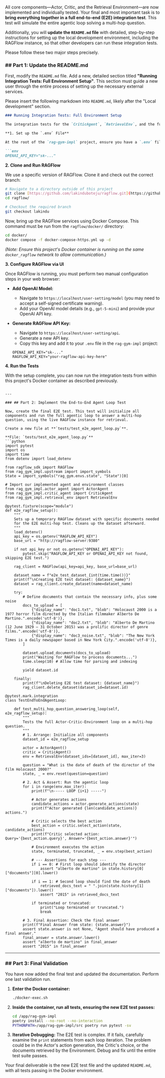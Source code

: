 All core components—Actor, Critic, and the Retrieval Environment—are now implemented and individually tested. Your final and most important task is to **bring everything together in a full end-to-end (E2E) integration test**. This test will simulate the entire agentic loop solving a multi-hop question.

Additionally, you will **update the `README.md` file** with detailed, step-by-step instructions for setting up the local development environment, including the RAGFlow instance, so that other developers can run these integration tests.

Please follow these two major steps precisely.

### \#\# Part 1: Update the README.md

First, modify the `README.md` file. Add a new, detailed section titled **"Running Integration Tests: Full Environment Setup"**. This section must guide a new user through the entire process of setting up the necessary external services.

Please insert the following markdown into `README.md`, likely after the "Local development" section.

````markdown
### Running Integration Tests: Full Environment Setup

The integration tests for the `CriticAgent`, `RetrievalEnv`, and the full E2E loop require a live OpenAI API key and a running instance of RAGFlow. Follow these steps to set up your environment:

**1. Set up the `.env` File**

At the root of the `rag-gym-impl` project, ensure you have a `.env` file containing your OpenAI API key:

```env
OPENAI_API_KEY="sk-..."
````

**2. Clone and Run RAGFlow**

We use a specific version of RAGFlow. Clone it and check out the correct branch:

```bash
# Navigate to a directory outside of this project
git clone [https://github.com/lakinduboteju/ragflow.git](https://github.com/lakinduboteju/ragflow.git)
cd ragflow/

# Checkout the required branch
git checkout lakindu
```

Now, bring up the RAGFlow services using Docker Compose. This command must be run from the `ragflow/docker/` directory:

```bash
cd docker/
docker compose -f docker-compose-https.yml up -d
```

*(Note: Ensure this project's Docker container is running on the same `docker_ragflow` network to allow communication.)*

**3. Configure RAGFlow via UI**

Once RAGFlow is running, you must perform two manual configuration steps in your web browser:

  * **Add OpenAI Model:**

      * Navigate to `https://localhost/user-setting/model` (you may need to accept a self-signed certificate warning).
      * Add your OpenAI model details (e.g., `gpt-5-mini`) and provide your OpenAI API key.

  * **Generate RAGFlow API Key:**

      * Navigate to `https://localhost/user-setting/api`.
      * Generate a new API key.
      * Copy this key and add it to your `.env` file in the `rag-gym-impl` project:

    <!-- end list -->

    ```env
    OPENAI_API_KEY="sk-..."
    RAGFLOW_API_KEY="your-ragflow-api-key-here"
    ```

**4. Run the Tests**

With the setup complete, you can now run the integration tests from within this project's Docker container as described previously.

````

---

### ## Part 2: Implement the End-to-End Agent Loop Test

Now, create the final E2E test. This test will initialize all components and run the full agentic loop to answer a multi-hop question, using the live RAGFlow instance for retrieval.

Create a new file at **`tests/test_e2e_agent_loop.py`**.

**File: `tests/test_e2e_agent_loop.py`**
```python
import pytest
import os
import time
from dotenv import load_dotenv

from ragflow_sdk import RAGFlow
from rag_gym_impl.upstream import import_symbols
State = import_symbols("rag_gym.envs.state", "State")[0]

# Import our implemented agent and environment classes
from rag_gym_impl.actor_agent import ActorAgent
from rag_gym_impl.critic_agent import CriticAgent
from rag_gym_impl.retrieval_env import RetrievalEnv

@pytest.fixture(scope="module")
def e2e_ragflow_setup():
    """
    Sets up a temporary RAGFlow dataset with specific documents needed
    for the E2E multi-hop test. Cleans up the dataset afterward.
    """
    load_dotenv()
    api_key = os.getenv("RAGFLOW_API_KEY")
    base_url = "http://ragflow-server:9380"
    
    if not api_key or not os.getenv("OPENAI_API_KEY"):
        pytest.skip("RAGFLOW_API_KEY or OPENAI_API_KEY not found, skipping E2E test.")
    
    rag_client = RAGFlow(api_key=api_key, base_url=base_url)
    
    dataset_name = f"e2e_test_dataset_{int(time.time())}"
    print(f"\nCreating E2E test dataset: {dataset_name}")
    dataset = rag_client.create_dataset(name=dataset_name)
    
    try:
        # Define documents that contain the necessary info, plus some noise
        docs_to_upload = [
            {"display_name": "doc1.txt", "blob": "Holocaust 2000 is a 1977 horror film directed by the Italian filmmaker Alberto De Martino.".encode('utf-8')},
            {"display_name": "doc2.txt", "blob": "Alberto De Martino (12 June 1929 – 31 October 2015) was a prolific director of genre films.".encode('utf-8')},
            {"display_name": "doc3_noise.txt", "blob": "The New York Times is a daily newspaper based in New York City.".encode('utf-8')},
        ]
        
        dataset.upload_documents(docs_to_upload)
        print("Waiting for RAGFlow to process documents...")
        time.sleep(10) # Allow time for parsing and indexing
        
        yield dataset.id
        
    finally:
        print(f"\nDeleting E2E test dataset: {dataset_name}")
        rag_client.delete_dataset(dataset_id=dataset.id)

@pytest.mark.integration
class TestEndToEndAgentLoop:

    def test_multi_hop_question_answering_loop(self, e2e_ragflow_setup):
        """
        Tests the full Actor-Critic-Environment loop on a multi-hop question.
        """
        # 1. Arrange: Initialize all components
        dataset_id = e2e_ragflow_setup
        
        actor = ActorAgent()
        critic = CriticAgent()
        env = RetrievalEnv(dataset_ids=[dataset_id], max_iter=3)
        
        question = "What is the date of death of the director of the film Holocaust 2000?"
        state, _ = env.reset(question=question)

        # 2. Act & Assert: Run the agentic loop
        for i in range(env.max_iter):
            print(f"\n----- LOOP {i+1} -----")
            
            # Actor generates actions
            candidate_actions = actor.generate_actions(state)
            print(f"Actor generated {len(candidate_actions)} actions.")
            
            # Critic selects the best action
            best_action = critic.select_action(state, candidate_actions)
            print(f"Critic selected action: Query='{best_action.query}', Answer='{best_action.answer}'")
            
            # Environment executes the action
            state, terminated, truncated, _ = env.step(best_action)

            # --- Assertions for each step ---
            if i == 0: # First loop should identify the director
                assert "alberto de martino" in state.history[0]["documents"][0].lower()
            
            if i == 1: # Second loop should find the date of death
                retrieved_docs_text = " ".join(state.history[1]["documents"]).lower()
                assert "2015" in retrieved_docs_text
            
            if terminated or truncated:
                print("Loop terminated or truncated.")
                break
        
        # 3. Final Assertion: Check the final answer
        print(f"Final Answer from state: {state.answer}")
        assert state.answer is not None, "Agent should have produced a final answer."
        final_answer = state.answer.lower()
        assert "alberto de martino" in final_answer
        assert "2015" in final_answer
````

-----

### \#\# Part 3: Final Validation

You have now added the final test and updated the documentation. Perform one last validation run.

1.  **Enter the Docker container:**
    ```bash
    ./docker-exec.sh
    ```
2.  **Inside the container, run all tests, ensuring the new E2E test passes:**
    ```bash
    cd /app/rag-gym-impl
    poetry install --no-root --no-interaction
    PYTHONPATH=/app/rag-gym-impl/src poetry run pytest -sv
    ```
3.  **Iterative Debugging:** The E2E test is complex. If it fails, carefully examine the `print` statements from each loop iteration. The problem could be in the Actor's action generation, the Critic's choice, or the documents retrieved by the Environment. Debug and fix until the entire test suite passes.

Your final deliverable is the new E2E test file and the updated `README.md`, with all tests passing in the Docker environment.
